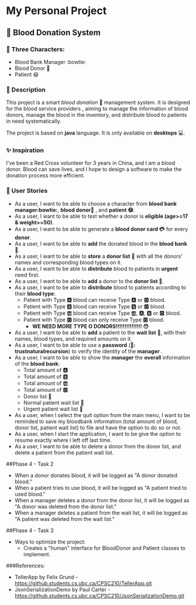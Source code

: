 # My Personal Project

## :syringe: Blood Donation System 

### :busts_in_silhouette: Three Characters:
- Blood Bank Manager :bowtie:
- Blood Donor :muscle:
- Patient :mask:

### :memo: Description
This project is a smart *blood donation* :syringe: management system. It is designed for the blood service providers
, aiming to manage the information of blood donors, manage the blood in the inventory, and distribute blood to patients 
in need systematically.

The project is based on **java** language. It is only available on **desktops** :computer:. 

### :sparkles: Inspiration 
I've been a Red Cross volunteer for 3 years in China, and I am a blood donor. Blood can save lives, and I hope to design 
a software to make the donation process more efficient. 

### :ocean: User Stories 
- As a user, I want to be able to choose a character from **blood bank manager:bowtie:**, **blood donor:muscle:**
, and **patient :mask:**.
- As a user, I want to be able to test whether a donor is **eligible (age>=17 & weight>=50)**.  
- As a user, I want to be able to generate a **blood donor card :credit_card:** for every **donor**. 
- As a user, I want to be able to **add** the donated blood in the **blood bank** :bank:.
- As a user, I want to be able to **store** a **donor list** :page_with_curl: with all the donors' names 
and corresponding blood types on it. 
- As a user, I want to be able to **distribute** blood to patients in **urgent** need first. 
- As a user, I want to be able to **add** a donor to the **donor list :page_with_curl:**.
- As a user, I want to be able to **distribute** blood to patients according to their **blood type**:
  - Patient with Type :a: blood can receive Type :a: or :o2: blood. 
  - Patient with Type :b: blood can receive Type :b: or :o2: blood.
  - Patient with Type :ab: blood can receive Type :ab:, :a:, :b: or :o2: blood.
  - Patient with Type :o2: blood can only receive Type :o2: blood.
    - **WE NEED MORE TYPE O DONORS!!!!!!!!!!!!!!! :hushed:**
- As a user, I want to be able to **add** a patient to the **wait list** :page_with_curl:,
with their names, blood types, and required amounts on it. 
- As a user, I want to be able to use a **password** (:key:**: trustnaturalrecursion**) 
to verify the identity of the **manager** .
- As a user, I want to be able to show the **manager** the **overall** information of the **blood bank**:
  - Total amount of :a:
  - Total amount of :b:
  - Total amount of :ab:
  - Total amount of :o2:
  - Donor list :memo:
  - Normal patient wait list :page_with_curl:
  - Urgent patient wait list :notebook:
- As a user, when I select the quit option from the main menu, I want to be reminded to save my bloodbank information
  (total amount of blood, donor list, patient wait list) to file and have the option to do so or not.
- As a user, when I start the application, I want to be give the option to resume exactly where I left off last time.
- As a user, I want to be able to delete a donor from the donor list, and delete a patient from the patient wait list.

##Phase 4 - Task 2
- When a donor donates blood, it will be logged as "A donor donated blood."
- When a patient tries to use blood, it will be logged as "A patient tried to used blood."
- When a manager deletes a donor from the donor list, it will be logged as "A donor was deleted from the donor list."
- When a manager deletes a patient from the wait list, it will be logged as "A patient was deleted from the wait list."

##Phase 4 - Task 3
- Ways to optimize the project: 
  - Creates a "human" interface for BloodDonor and Patient classes to implement.

###References: 
- TellerApp by Felix Grund - https://github.students.cs.ubc.ca/CPSC210/TellerApp.git
- JsonSerializationDemo by Paul Carter - https://github.students.cs.ubc.ca/CPSC210/JsonSerializationDemo.git
